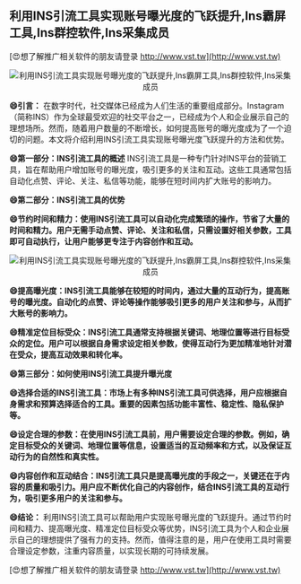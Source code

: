 ## **利用INS引流工具实现账号曝光度的飞跃提升,Ins霸屏工具,Ins群控软件,Ins采集成员**

[😍想了解推广相关软件的朋友请登录 http://www.vst.tw](http://www.vst.tw)

 <center><img src="https://vst.tw/MP4/tuiguang/png/2.png" alt="利用INS引流工具实现账号曝光度的飞跃提升,Ins霸屏工具,Ins群控软件,Ins采集成员"></center>

**😄引言：**
在数字时代，社交媒体已经成为人们生活的重要组成部分。Instagram（简称INS）作为全球最受欢迎的社交平台之一，已经成为个人和企业展示自己的理想场所。然而，随着用户数量的不断增长，如何提高账号的曝光度成为了一个迫切的问题。本文将介绍利用INS引流工具实现账号曝光度飞跃提升的方法和优势。

**😄第一部分：INS引流工具的概述**
INS引流工具是一种专门针对INS平台的营销工具，旨在帮助用户增加账号的曝光度，吸引更多的关注和互动。这些工具通常包括自动化点赞、评论、关注、私信等功能，能够在短时间内扩大账号的影响力。

**😄第二部分：INS引流工具的优势**

**😄节约时间和精力：使用INS引流工具可以自动化完成繁琐的操作，节省了大量的时间和精力。用户无需手动点赞、评论、关注和私信，只需设置好相关参数，工具即可自动执行，让用户能够更专注于内容创作和互动。**

 <center><img src="https://vst.tw/MP4/tuiguang/png/8.png" alt="利用INS引流工具实现账号曝光度的飞跃提升,Ins霸屏工具,Ins群控软件,Ins采集成员"></center>

**😄提高曝光度：INS引流工具能够在较短的时间内，通过大量的互动行为，提高账号的曝光度。自动化的点赞、评论等操作能够吸引更多的用户关注和参与，从而扩大账号的影响力。**

**😄精准定位目标受众：INS引流工具通常支持根据关键词、地理位置等进行目标受众的定位。用户可以根据自身需求设定相关参数，使得互动行为更加精准地针对潜在受众，提高互动效果和转化率。**

**😄第三部分：如何使用INS引流工具提升曝光度**

**😄选择合适的INS引流工具：市场上有多种INS引流工具可供选择，用户应根据自身需求和预算选择适合的工具。重要的因素包括功能丰富性、稳定性、隐私保护等。**

**😄设定合理的参数：在使用INS引流工具前，用户需要设定合理的参数。例如，确定目标受众的关键词、地理位置等信息，设置适当的互动频率和方式，以及保证互动行为的自然性和真实性。**

**😄内容创作和互动结合：INS引流工具只是提高曝光度的手段之一，关键还在于内容的质量和吸引力。用户应不断优化自己的内容创作，结合INS引流工具的互动行为，吸引更多用户的关注和参与。**

**😄结论：**
利用INS引流工具可以帮助用户实现账号曝光度的飞跃提升。通过节约时间和精力、提高曝光度、精准定位目标受众等优势，INS引流工具为个人和企业展示自己的理想提供了强有力的支持。然而，值得注意的是，用户在使用工具时需要合理设定参数，注重内容质量，以实现长期的可持续发展。

[😍想了解推广相关软件的朋友请登录 http://www.vst.tw](http://www.vst.tw)



